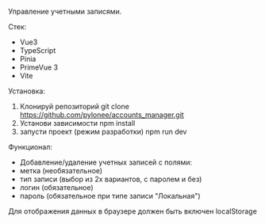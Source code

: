 Управление учетными записями.

Стек:
- Vue3
- TypeScript
- Pinia
- PrimeVue 3
- Vite

Установка:
1. Клонируй репозиторий
    git clone https://github.com/pylonee/accounts_manager.git
2. Установи зависимости
    npm install
3. запусти проект (режим разработки)
    npm run dev

Функционал:
- Добавление/удаление учетных записей с полями:
- метка (необязательное)
- тип записи (выбор из 2х вариантов, с паролем и без)
- логин (обязательное)
- пароль (обязательное при типе записи "Локальная")

Для отображения данных в браузере должен быть включен localStorage